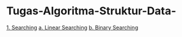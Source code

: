# Tugas-Algoritma-Struktur-Data-
[1. Searching](https://github.com/irvanwn/Tugas-Algoritma-Struktur-Data-/tree/main/Linear%20and%20Binary%20Search)
  [a. Linear Searching](https://github.com/irvanwn/Tugas-Algoritma-Struktur-Data-/tree/main/Linear%20and%20Binary%20Search/Linear%20Search%20Latihan)
  [b. Binary Searching](https://github.com/irvanwn/Tugas-Algoritma-Struktur-Data-/tree/main/Linear%20and%20Binary%20Search/Binary%20Search%20Latihan)
